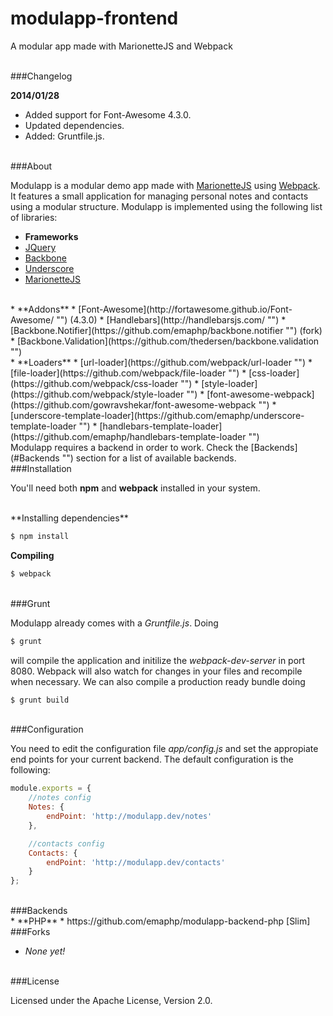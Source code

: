 modulapp-frontend
=================

A modular app made with MarionetteJS and Webpack

<br/>
###Changelog

**2014/01/28**

 * Added support for Font-Awesome 4.3.0.
 * Updated dependencies.
 * Added: Gruntfile.js.

<br/>
###About

Modulapp is a modular demo app made with [MarionetteJS](http://marionettejs.com/ "") using [Webpack](http://webpack.github.io/ ""). It features a small application for managing personal notes and contacts using a modular structure. Modulapp is implemented using the following list of libraries:

 * **Frameworks**
  * [JQuery](http://jquery.com/ "")
  * [Backbone](http://backbonejs.org/ "")
  * [Underscore](http://underscorejs.org/ "")
  * [MarionetteJS](http://marionettejs.com/ "")
 
<br/>
 * **Addons**
  * [Font-Awesome](http://fortawesome.github.io/Font-Awesome/ "") (4.3.0)
  * [Handlebars](http://handlebarsjs.com/ "")
  * [Backbone.Notifier](https://github.com/emaphp/backbone.notifier "") (fork)
  * [Backbone.Validation](https://github.com/thedersen/backbone.validation "")

<br/>
 * **Loaders**
  * [url-loader](https://github.com/webpack/url-loader "")
  * [file-loader](https://github.com/webpack/file-loader "")
  * [css-loader](https://github.com/webpack/css-loader "")
  * [style-loader](https://github.com/webpack/style-loader "")
  * [font-awesome-webpack](https://github.com/gowravshekar/font-awesome-webpack "")
  * [underscore-template-loader](https://github.com/emaphp/underscore-template-loader "")
  * [handlebars-template-loader](https://github.com/emaphp/handlebars-template-loader "")

<br/>
Modulapp requires a backend in order to work. Check the [Backends](#Backends "") section for a list of available backends.

<br/>
###Installation

You'll need both **npm** and **webpack** installed in your system.

<br/>
**Installing dependencies**

```bash
$ npm install
```

**Compiling**

```bash
$ webpack
```

<br/>
###Grunt

Modulapp already comes with a *Gruntfile.js*. Doing 

```bash
$ grunt
```

will compile the application and initilize the *webpack-dev-server* in port 8080. Webpack will also watch for changes in your files and recompile when necessary. We can also compile a production ready bundle doing

```bash
$ grunt build
```

<br/>
###Configuration

You need to edit the configuration file *app/config.js* and set the appropiate end points for your current backend. The default configuration is the following:

```javascript
module.exports = {
    //notes config
    Notes: {
        endPoint: 'http://modulapp.dev/notes'
    },

    //contacts config
    Contacts: {
        endPoint: 'http://modulapp.dev/contacts'
    }
};
```

<br/>
###Backends

<br/>
* **PHP**
 * https://github.com/emaphp/modulapp-backend-php [Slim]

<br/>
###Forks

 * *None yet!*

<br/>
###License

Licensed under the Apache License, Version 2.0.